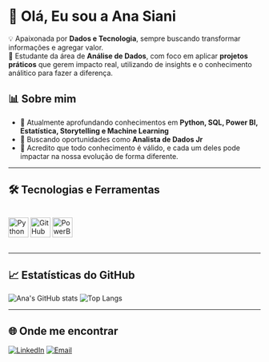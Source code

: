 <h1>👋 Olá, Eu sou a Ana Siani</h1>

💡 Apaixonada por **Dados e Tecnologia**, sempre buscando transformar informações e agregar valor.  
🚀 Estudante da área de **Análise de Dados**, com foco em aplicar **projetos práticos** que gerem impacto real, utilizando de insights e o conhecimento análitico para fazer a diferença.


## 📊 Sobre mim
- 🎯 Atualmente aprofundando conhecimentos em **Python, SQL, Power BI, Estatística, Storytelling e Machine Learning**  
- 💼 Buscando oportunidades como **Analista de Dados Jr**  
- 🌱 Acredito que todo conhecimento é válido, e cada um deles pode impactar na nossa evolução de forma diferente.
---
## 🛠️ Tecnologias e Ferramentas
<div style="display: inline_block"><br>
  <img align="center" alt="Python" height="40" width="40" src="https://cdn.jsdelivr.net/gh/devicons/devicon/icons/python/python-original.svg">
  <img align="center" alt="GitHub" height="40" width="40" src="https://cdn.jsdelivr.net/gh/devicons/devicon/icons/github/github-original.svg">
  <img align="center" alt="PowerBI" height="40" width="40" src="https://img.icons8.com/color/48/power-bi.png"/>
  <div style="display: inline_block"><br>
</div>
  
---

## 📈 Estatísticas do GitHub
![Ana's GitHub stats](https://github-readme-stats.vercel.app/api?username=elisasiani&show_icons=true&theme=cobalt)
![Top Langs](https://github-readme-stats.vercel.app/api/top-langs/?username=elisasiani&layout=compact&theme=cobalt)

---

## 🌐 Onde me encontrar
[![LinkedIn](https://img.shields.io/badge/LinkedIn-0A66C2?style=for-the-badge&logo=linkedin&logoColor=white)](https://www.linkedin.com/in/ana-elisa-siani-201542259/ )
[![Email](https://img.shields.io/badge/Email-FF5722?style=for-the-badge&logo=gmail&logoColor=white)](mailto:elisasiani@hotmail.com)


